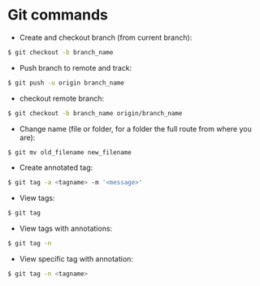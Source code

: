 # Git commands

+ Create and checkout branch (from current branch): 

```bash
$ git checkout -b branch_name
```

+ Push branch to remote and track: 

```bash
$ git push -u origin branch_name
```

+ checkout remote branch: 

```bash
$ git checkout -b branch_name origin/branch_name
```

+ Change name (file or folder, for a folder the full route from where you are): 

```bash
$ git mv old_filename new_filename
```

+ Create annotated tag: 

```bash
$ git tag -a <tagname> -m '<message>'
```

+ View tags: 

```bash
$ git tag
```

+ View tags with annotations: 

```bash
$ git tag -n
```

+ View specific tag with annotation: 

```bash
$ git tag -n <tagname>
```

